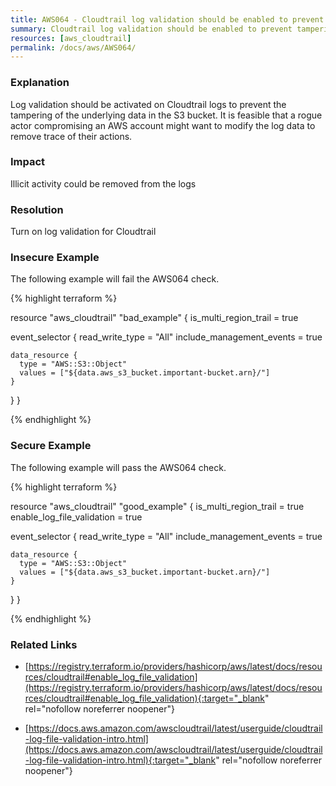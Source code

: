 ```yaml
---
title: AWS064 - Cloudtrail log validation should be enabled to prevent tampering of log data
summary: Cloudtrail log validation should be enabled to prevent tampering of log data 
resources: [aws_cloudtrail] 
permalink: /docs/aws/AWS064/
---
```

### Explanation


Log validation should be activated on Cloudtrail logs to prevent the tampering of the underlying data in the S3 bucket. It is feasible that a rogue actor compromising an AWS account might want to modify the log data to remove trace of their actions.


### Impact
Illicit activity could be removed from the logs

### Resolution
Turn on log validation for Cloudtrail



### Insecure Example

The following example will fail the AWS064 check.

{% highlight terraform %}

resource "aws_cloudtrail" "bad_example" {
  is_multi_region_trail = true

  event_selector {
    read_write_type           = "All"
    include_management_events = true

    data_resource {
      type = "AWS::S3::Object"
      values = ["${data.aws_s3_bucket.important-bucket.arn}/"]
    }
  }
}

{% endhighlight %}



### Secure Example

The following example will pass the AWS064 check.

{% highlight terraform %}

resource "aws_cloudtrail" "good_example" {
  is_multi_region_trail = true
  enable_log_file_validation = true

  event_selector {
    read_write_type           = "All"
    include_management_events = true

    data_resource {
      type = "AWS::S3::Object"
      values = ["${data.aws_s3_bucket.important-bucket.arn}/"]
    }
  }
}

{% endhighlight %}



### Related Links


- [https://registry.terraform.io/providers/hashicorp/aws/latest/docs/resources/cloudtrail#enable_log_file_validation](https://registry.terraform.io/providers/hashicorp/aws/latest/docs/resources/cloudtrail#enable_log_file_validation){:target="_blank" rel="nofollow noreferrer noopener"}

- [https://docs.aws.amazon.com/awscloudtrail/latest/userguide/cloudtrail-log-file-validation-intro.html](https://docs.aws.amazon.com/awscloudtrail/latest/userguide/cloudtrail-log-file-validation-intro.html){:target="_blank" rel="nofollow noreferrer noopener"}


